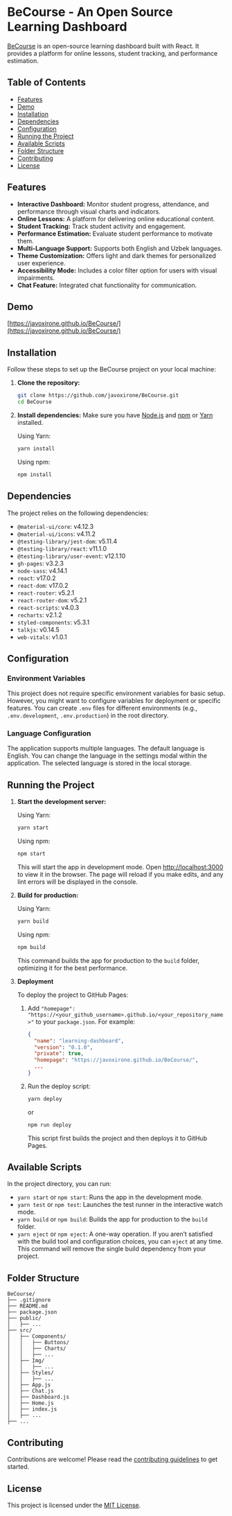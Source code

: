 # BeCourse - An Open Source Learning Dashboard

[BeCourse](https://github.com/javoxirone/BeCourse) is an open-source learning dashboard built with React. It provides a platform for online lessons, student tracking, and performance estimation.

## Table of Contents

- [Features](#features)
- [Demo](#demo)
- [Installation](#installation)
- [Dependencies](#dependencies)
- [Configuration](#configuration)
- [Running the Project](#running-the-project)
- [Available Scripts](#available-scripts)
- [Folder Structure](#folder-structure)
- [Contributing](#contributing)
- [License](#license)

## Features

*   **Interactive Dashboard:** Monitor student progress, attendance, and performance through visual charts and indicators.
*   **Online Lessons:** A platform for delivering online educational content.
*   **Student Tracking:** Track student activity and engagement.
*   **Performance Estimation:** Evaluate student performance to motivate them.
*   **Multi-Language Support:** Supports both English and Uzbek languages.
*   **Theme Customization:** Offers light and dark themes for personalized user experience.
*   **Accessibility Mode:** Includes a color filter option for users with visual impairments.
*   **Chat Feature:** Integrated chat functionality for communication.

## Demo
[https://javoxirone.github.io/BeCourse/](https://javoxirone.github.io/BeCourse/)

## Installation

Follow these steps to set up the BeCourse project on your local machine:

1.  **Clone the repository:**

    ```bash
    git clone https://github.com/javoxirone/BeCourse.git
    cd BeCourse
    ```

2.  **Install dependencies:**
    Make sure you have [Node.js](https://nodejs.org/) and [npm](https://www.npmjs.com/) or [Yarn](https://yarnpkg.com/) installed.

    Using Yarn:

    ```bash
    yarn install
    ```

    Using npm:

    ```bash
    npm install
    ```

## Dependencies

The project relies on the following dependencies:

*   `@material-ui/core`: v4.12.3
*   `@material-ui/icons`: v4.11.2
*   `@testing-library/jest-dom`: v5.11.4
*   `@testing-library/react`: v11.1.0
*   `@testing-library/user-event`: v12.1.10
*   `gh-pages`: v3.2.3
*   `node-sass`: v4.14.1
*   `react`: v17.0.2
*   `react-dom`: v17.0.2
*   `react-router`: v5.2.1
*   `react-router-dom`: v5.2.1
*   `react-scripts`: v4.0.3
*   `recharts`: v2.1.2
*   `styled-components`: v5.3.1
*   `talkjs`: v0.14.5
*   `web-vitals`: v1.0.1

## Configuration

### Environment Variables

This project does not require specific environment variables for basic setup. However, you might want to configure variables for deployment or specific features. You can create `.env` files for different environments (e.g., `.env.development`, `.env.production`) in the root directory.

### Language Configuration

The application supports multiple languages. The default language is English. You can change the language in the settings modal within the application. The selected language is stored in the local storage.

## Running the Project

1.  **Start the development server:**

    Using Yarn:

    ```bash
    yarn start
    ```

    Using npm:

    ```bash
    npm start
    ```

    This will start the app in development mode. Open [http://localhost:3000](http://localhost:3000) to view it in the browser. The page will reload if you make edits, and any lint errors will be displayed in the console.

2.  **Build for production:**

    Using Yarn:

    ```bash
    yarn build
    ```

    Using npm:

    ```bash
    npm build
    ```

    This command builds the app for production to the `build` folder, optimizing it for the best performance.

3.  **Deployment**

    To deploy the project to GitHub Pages:

    1.  Add `"homepage": "https://<your_github_username>.github.io/<your_repository_name>"` to your `package.json`. For example:

        ```json
        {
          "name": "learning-dashboard",
          "version": "0.1.0",
          "private": true,
          "homepage": "https://javoxirone.github.io/BeCourse/",
          ...
        }
        ```

    2.  Run the deploy script:

        ```bash
        yarn deploy
        ```

        or

        ```bash
        npm run deploy
        ```

        This script first builds the project and then deploys it to GitHub Pages.

## Available Scripts

In the project directory, you can run:

*   `yarn start` or `npm start`: Runs the app in the development mode.
*   `yarn test` or `npm test`: Launches the test runner in the interactive watch mode.
*   `yarn build` or `npm build`: Builds the app for production to the `build` folder.
*   `yarn eject` or `npm eject`:  A one-way operation. If you aren’t satisfied with the build tool and configuration choices, you can `eject` at any time. This command will remove the single build dependency from your project.

## Folder Structure

```
BeCourse/
├── .gitignore
├── README.md
├── package.json
├── public/
│   ├── ...
├── src/
│   ├── Components/
│   │   ├── Buttons/
│   │   ├── Charts/
│   │   ├── ...
│   ├── Img/
│   │   ├── ...
│   ├── Styles/
│   │   ├── ...
│   ├── App.js
│   ├── Chat.js
│   ├── Dashboard.js
│   ├── Home.js
│   ├── index.js
│   ├── ...
├── ...
```

## Contributing

Contributions are welcome! Please read the [contributing guidelines](CONTRIBUTING.md) to get started.

## License

This project is licensed under the [MIT License](LICENSE).
